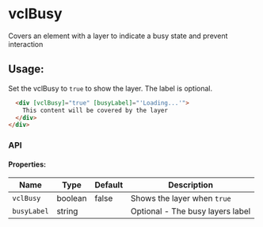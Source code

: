# vclBusy

Covers an element with a layer to indicate a busy state and prevent interaction

## Usage:

Set the vclBusy to `true` to show the layer. The label is optional.

```html
  <div [vclBusy]="true" [busyLabel]="'Loading...'">
    This content will be covered by the layer
  </div>
</div>
```

### API

#### Properties:

| Name                | Type        | Default  | Description
| ------------        | ----------- | -------- |--------------
| `vclBusy`          | boolean     | false    | Shows the layer when `true`
| `busyLabel`         | string      |          | Optional - The busy layers label

